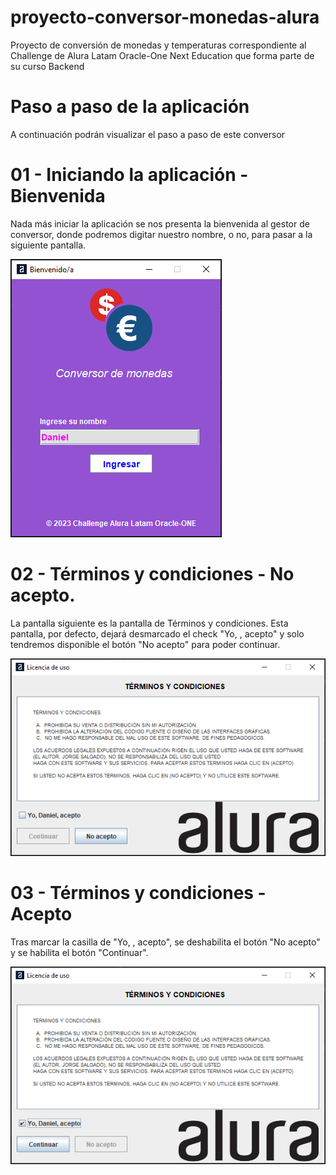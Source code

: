 # proyecto-conversor-monedas-alura
Proyecto de conversión de monedas y temperaturas correspondiente al Challenge de Alura Latam Oracle-One Next Education que forma parte de su curso Backend

# Paso a paso de la aplicación
A continuación podrán visualizar el paso a paso de este conversor

  # 01 - Iniciando la aplicación - Bienvenida
  Nada más iniciar la aplicación se nos presenta la bienvenida al gestor de conversor, donde podremos digitar nuestro nombre, o no, para pasar a la siguiente pantalla.
  
  ![Bienvenida](https://raw.githubusercontent.com/Liriko/proyecto-conversor-monedas-alura/master/images/ev01.png)
  
  # 02 - Términos y condiciones - No acepto.
  La pantalla siguiente es la pantalla de Términos y condiciones.
  Esta pantalla, por defecto, dejará desmarcado el check "Yo, <nombre>, acepto" y solo tendremos disponible el botón "No acepto" para poder continuar.
  
  ![Términos y condiciones - No acepto](https://raw.githubusercontent.com/Liriko/proyecto-conversor-monedas-alura/master/images/ev02.png)
  
  # 03 - Términos y condiciones - Acepto
  Tras marcar la casilla de "Yo, <nombre>, acepto", se deshabilita el botón "No acepto" y se habilita el botón "Continuar".
  
  ![Términos y condiciones - Acepto](https://raw.githubusercontent.com/Liriko/proyecto-conversor-monedas-alura/master/images/ev03.png)


